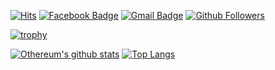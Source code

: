 [![Hits](https://hits.seeyoufarm.com/api/count/incr/badge.svg?url=https%3A%2F%2Fgithub.com%2FOthereum)](https://github.com/Othereum)
[![Facebook Badge](https://img.shields.io/badge/-Facebook-1877f2?style=flat-square&logo=facebook&logoColor=white&link=https://www.facebook.com/profile.php?id=100011656855934)](https://www.facebook.com/profile.php?id=100011656855934)
[![Gmail Badge](https://img.shields.io/badge/-Gmail-d14836?style=flat-square&logo=Gmail&logoColor=white&link=mailto:seokjin.dev@gmail.com)](mailto:seokjin.dev@gmail.com)
[![Github Followers](https://img.shields.io/github/followers/Othereum?color=06d6a0&label=Github%20Followers&style=for-the-badge)](https://github.com/Othereum?tab=followers)

[![trophy](https://github-profile-trophy.vercel.app/?username=Othereum)](https://github.com/Othereum/github-profile-trophy)

[![Othereum's github stats](https://github-readme-stats.vercel.app/api?username=Othereum&show_icons=true&hide_border=true)](https://github.com/Othereum)
[![Top Langs](https://github-readme-stats.vercel.app/api/top-langs/?username=Othereum&hide_border=true&layout=compact)](https://github.com/Othereum)
